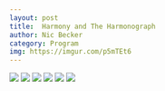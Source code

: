 ```yaml
---
layout: post
title:  Harmony and The Harmonograph
author: Nic Becker
category: Program
img: https://imgur.com/p5mTEt6 
---
```


![](https://i.imgur.com/FFVAFh1.gif)
![](https://imgur.com/2vDyYEY.png)
![](https://imgur.com/UemTvRU.png)
![](https://imgur.com/4IB9Omv.png)
![](https://imgur.com/skcpxJh.png)
![](https://imgur.com/p5mTEt6.png)
